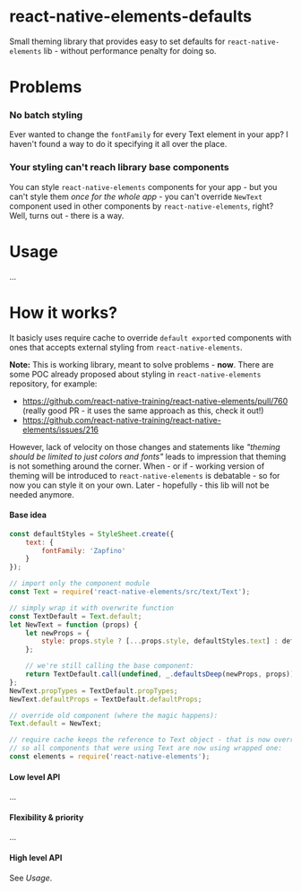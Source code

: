 react-native-elements-defaults
==============================

Small theming library that provides easy to set defaults for `react-native-elements` lib - without performance penalty for doing so.

# Problems

### No batch styling

Ever wanted to change the `fontFamily` for every Text element in your app? I haven't found a way to do it specifying it all over the place.

### Your styling can't reach library base components

You can style `react-native-elements` components for your app - but you can't style them *once for the whole app* - you can't override `NewText` component used in other components by `react-native-elements`, right? Well, turns out - there is a way.

# Usage

...

# How it works?

It basicly uses require cache to override `default export`ed components with ones that accepts external styling from `react-native-elements`.

**Note:** This is working library, meant to solve problems - **now**. There are some POC already proposed about styling in `react-native-elements` repository, for example:

* https://github.com/react-native-training/react-native-elements/pull/760 (really good PR - it uses the same approach as this, check it out!)
* https://github.com/react-native-training/react-native-elements/issues/216

However, lack of velocity on those changes and statements like *"theming should be limited to just colors and fonts"* leads to impression that theming is not something around the corner.
When - or if - working version of theming will be introduced to `react-native-elements` is debatable - so for now you can style it on your own. Later - hopefully - this lib will not be needed anymore.

#### Base idea

```javascript
const defaultStyles = StyleSheet.create({
    text: {
        fontFamily: 'Zapfino'
    }
});

// import only the component module
const Text = require('react-native-elements/src/text/Text');

// simply wrap it with overwrite function
const TextDefault = Text.default;
let NewText = function (props) {
    let newProps = {
        style: props.style ? [...props.style, defaultStyles.text] : defaultStyles.text,
    };

    // we're still calling the base component:
    return TextDefault.call(undefined, _.defaultsDeep(newProps, props));
};
NewText.propTypes = TextDefault.propTypes;
NewText.defaultProps = TextDefault.defaultProps;

// override old component (where the magic happens):
Text.default = NewText;

// require cache keeps the reference to Text object - that is now overriden,
// so all components that were using Text are now using wrapped one:
const elements = require('react-native-elements');
```

#### Low level API

...

#### Flexibility & priority

...


#### High level API

See _Usage_.
